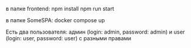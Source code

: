в папке frontend:
npm install
npm run start

в папке SomeSPA:
docker compose up 


Есть два пользователя: админ (login: admin, password: admin)
и user (login: user, password: user)
с разными правами

